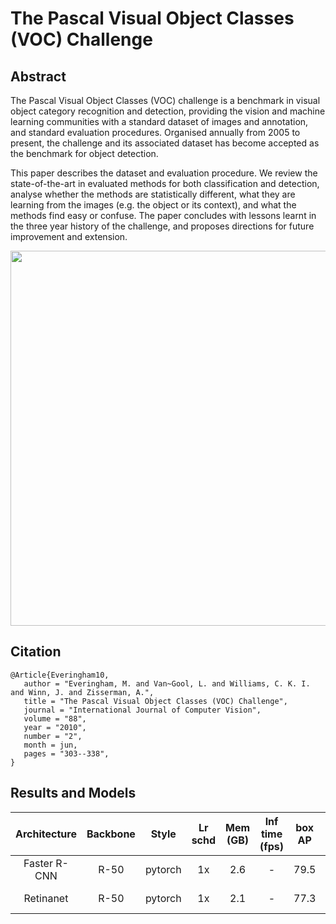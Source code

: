 # The Pascal Visual Object Classes (VOC) Challenge

## Abstract

<!-- [ABSTRACT] -->

The Pascal Visual Object Classes (VOC) challenge is a benchmark in visual object category recognition and detection, providing the vision and machine learning communities with a standard dataset of images and annotation, and standard evaluation procedures. Organised annually from 2005 to present, the challenge and its associated dataset has become accepted as the benchmark for object detection.

This paper describes the dataset and evaluation procedure. We review the state-of-the-art in evaluated methods for both classification and detection, analyse whether the methods are statistically different, what they are learning from the images (e.g. the object or its context), and what the methods find easy or confuse. The paper concludes with lessons learnt in the three year history of the challenge, and proposes directions for future improvement and extension.

<!-- [IMAGE] -->
<div align=center>
<img src="https://user-images.githubusercontent.com/40661020/143969235-6bb4d665-0470-4bae-825c-492eb4582127.png" height="600"/>
</div>

<!-- [PAPER_TITLE: The Pascal Visual Object Classes (VOC) Challenge] -->
<!-- [PAPER_URL: https://link.springer.com/article/10.1007/s11263-009-0275-4] -->

## Citation

<!-- [DATASET] -->

```
@Article{Everingham10,
   author = "Everingham, M. and Van~Gool, L. and Williams, C. K. I. and Winn, J. and Zisserman, A.",
   title = "The Pascal Visual Object Classes (VOC) Challenge",
   journal = "International Journal of Computer Vision",
   volume = "88",
   year = "2010",
   number = "2",
   month = jun,
   pages = "303--338",
}
```

## Results and Models

| Architecture | Backbone  | Style   | Lr schd | Mem (GB) | Inf time (fps) | box AP | Config | Download |
|:------------:|:---------:|:-------:|:-------:|:--------:|:--------------:|:------:|:------:|:--------:|
| Faster R-CNN | R-50      | pytorch | 1x      | 2.6   | -          | 79.5  |[config](https://github.com/open-mmlab/mmdetection/tree/master/configs/pascal_voc/faster_rcnn_r50_fpn_1x_voc0712.py) | [model](https://download.openmmlab.com/mmdetection/v2.0/pascal_voc/faster_rcnn_r50_fpn_1x_voc0712/faster_rcnn_r50_fpn_1x_voc0712_20200624-c9895d40.pth) &#124; [log](https://download.openmmlab.com/mmdetection/v2.0/pascal_voc/faster_rcnn_r50_fpn_1x_voc0712/20200623_015208.log.json) |
| Retinanet    | R-50      | pytorch | 1x      | 2.1   | -          | 77.3  |[config](https://github.com/open-mmlab/mmdetection/tree/master/configs/pascal_voc/retinanet_r50_fpn_1x_voc0712.py) | [model](https://download.openmmlab.com/mmdetection/v2.0/pascal_voc/retinanet_r50_fpn_1x_voc0712/retinanet_r50_fpn_1x_voc0712_20200617-47cbdd0e.pth) &#124; [log](https://download.openmmlab.com/mmdetection/v2.0/pascal_voc/retinanet_r50_fpn_1x_voc0712/retinanet_r50_fpn_1x_voc0712_20200616_014642.log.json) |
